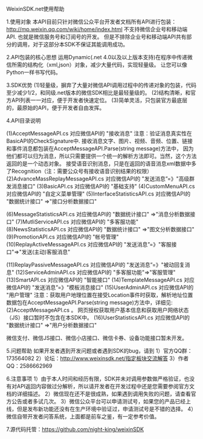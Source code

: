 ﻿WeixinSDK.net使用帮助

1.使用对象
本API目前只针对微信公众平台开发者文档所有API进行包装：http://mp.weixin.qq.com/wiki/home/index.html
不支持微信企业号和移动端API.
也就是微信服务号和订阅号的开发。
但是不排除企业号和移动端API共有部分的调用，对于这部分本SDK不保证其能调用成功。

2.API包装的核心思想
运用Dynamic(.net 4.0以及以上版本支持)在程序中传递微信所需的结构化（xml,json）对象，减少大量代码，实现轻量级。
让您可以像Python一样书写代码。

3.SDK优势
(1)轻量级，摒弃了大量对微信API调用过程中的传递对象的包装，代码至少减少1/2，和同级.net版本的微信SDK相比是最轻量级的。
(2)结构清晰，和官方API列表一一对应，便于开发者快速定位。
(3)简单灵活，只包装官方最底层的，最原始的API，便于开发者自由发挥。

4.API目录说明

(1)AcceptMessageAPI.cs                         对应微信API的 "接收消息"
    注意：验证消息真实性在BasicAPI的CheckSignature中.
                接收消息文字、图片、视频、音频、位置、链接和事件消息都包装在AcceptMessageAPI.Parse(string message)方法中，
                因为他们都可以归为消息，所以只需要提供一个统一的解析方法即可。当然，这个方法返回的是一个动态对象。
                接受语音识别消息，只是在返回的语音消息xml数据中多了Recognition（注：需要公众号有接收语音识别结果的权限）
(2)AdvanceMassReplayMessageAPI.cs     对应微信API的 "发送消息”=》"高级群发消息接口"
(3)BasicAPI.cs                                         对应微信API的 "基础支持"
(4)CustomMenuAPI.cs                            对应微信API的 "自定义菜单管理"
(5)InterfaceStatisticsAPI.cs                       对应微信API的 "数据统计接口" =>"接口分析数据接口"

(6)MessageStatisticsAPI.cs                        对应微信API的 "数据统计接口" =>"消息分析数据接口"
(7)MutliServiceAPI.cs                              对应微信API的 "多客服功能"
(8)NewsStatisticsAPI.cs                            对应微信API的 "数据统计接口" =>"图文分析数据接口"
(9)PromotionAPI.cs                                 对应微信API的 "帐号管理"
(10)ReplayActiveMessageAPI.cs               对应微信API的 "发送消息”=》"客服接口"=>"发送(主动)客服消息"

(11)ReplayPassiveMessageAPI.cs              对应微信API的 "发送消息”=》"被动回复消息"
(12)ServiceAdminAPI.cs                           对应微信API的 "多客服功能"=>"客服管理"
(13)SmartAPI.cs                                       对应微信API的 "智能接口"
(14)TemplateMessageAPI.cs                     对应微信API的 "发送消息”=》"模板消息接口"
(15)UserAdminAPI.cs                              对应微信API的 "用户管理"
    注意：获取用户地理位置在接受Location事件时获取，解析地址位置数据包在AcceptMessageAPI.Parse(string message)方法中，详细见:(2)AcceptMessageAPI.cs 。
                网页授权获取用户基本信息和获取用户网络状态（JS）接口暂时不包含在本SDK中。
(16)UserStatisticsAPI.cs                          对应微信API的 "数据统计接口" =>"用户分析数据接口"

微信支付、微信JS接口、微信小店接口、微信卡券、设备功能接口暂未开发。

5.问题帮助
如果开发者遇到开发问题或者遇到SDK的bug，请到
1）官方QQ群：173564082 
2）论坛：http://www.weixinsdk.net/指定板块交流解答
3）作者QQ：2586662969

6.注意事项
1）由于本人时间和经历有限，SDK并未对调用参数做严格验证，也没有对API返回内容做过分解析，所以请开发者在开发过程中还是您需要参阅官方文档的详细描述。
2）微信现在还不是很成熟，如果遇到调用失败的问题，请查看官方公告或者多试几次。
3）微信公众平台可以申请测试号，如果您的产品已经上线，但是发布新功能还没有在生产环境中验证过，申请测试号是不错的选择。
4）微信自带开发者问答系统，上面都是前车之鉴，有一定参考价值。

7.源代码托管：https://github.com/night-king/weixinSDK
